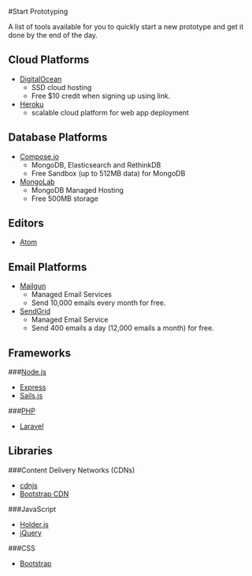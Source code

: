 #Start Prototyping

A list of tools available for you to quickly start a new prototype and get it done by the end of the day.


## Cloud Platforms
- [DigitalOcean](https://www.digitalocean.com/?refcode=d57240fe23c6)
  - SSD cloud hosting
  - Free $10 credit when signing up using link.
- [Heroku](https://www.heroku.com/)
  - scalable cloud platform for web app deployment

## Database Platforms
- [Compose.io](https://www.compose.io/)
  - MongoDB, Elasticsearch and RethinkDB
  - Free Sandbox (up to 512MB data) for MongoDB
- [MongoLab](https://mongolab.com/)
  - MongoDB Managed Hosting
  - Free 500MB storage

## Editors
- [Atom](http://atom.io/)

## Email Platforms
- [Mailgun](http://www.mailgun.com/)
  - Managed Email Services
  - Send 10,000 emails every month for free.
- [SendGrid](https://sendgrid.com/)
  - Managed Email Service
  - Send 400 emails a day (12,000 emails a month) for free.

## Frameworks

###[Node.js](http://nodejs.org)
- [Express](http://expressjs.com/)
- [Sails.js](http://sailsjs.org/)

###[PHP](http://www.php.net/)
- [Laravel](http://laravel.com/)

## Libraries

###Content Delivery Networks (CDNs)
- [cdnjs](https://cdnjs.com/)
- [Bootstrap CDN](http://www.bootstrapcdn.com/)

###JavaScript
- [Holder.js](http://imsky.github.io/holder/)
- [jQuery](https://jquery.org/)

###CSS
- [Bootstrap](http://getbootstrap.com/)
